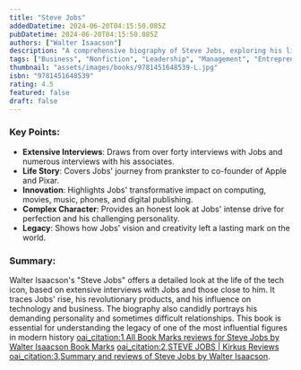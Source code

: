 ```yaml
---
title: "Steve Jobs"
addedDatetime: 2024-06-20T04:15:50.085Z
pubDatetime: 2024-06-20T04:15:50.085Z
authors: ["Walter Isaacson"]
description: "A comprehensive biography of Steve Jobs, exploring his life, career, and the innovations he brought to the tech industry."
tags: ["Business", "Nonfiction", "Leadership", "Management", "Entrepreneurship", "Self Help"]
thumbnail: "assets/images/books/9781451648539-L.jpg"
isbn: "9781451648539"
rating: 4.5
featured: false
draft: false 
---
```


### Key Points:

- **Extensive Interviews**: Draws from over forty interviews with Jobs and numerous interviews with his associates.
- **Life Story**: Covers Jobs' journey from prankster to co-founder of Apple and Pixar.
- **Innovation**: Highlights Jobs' transformative impact on computing, movies, music, phones, and digital publishing.
- **Complex Character**: Provides an honest look at Jobs' intense drive for perfection and his challenging personality.
- **Legacy**: Shows how Jobs' vision and creativity left a lasting mark on the world.

### Summary:

Walter Isaacson's "Steve Jobs" offers a detailed look at the life of the tech icon, based on extensive interviews with Jobs and those close to him. It traces Jobs' rise, his revolutionary products, and his influence on technology and business. The biography also candidly portrays his demanding personality and sometimes difficult relationships. This book is essential for understanding the legacy of one of the most influential figures in modern history [oai_citation:1,All Book Marks reviews for Steve Jobs by Walter Isaacson Book Marks](https://bookmarks.reviews/reviews/all/steve-jobs/) [oai_citation:2,STEVE JOBS | Kirkus Reviews](https://www.kirkusreviews.com/book-reviews/walter-isaacson/steve-jobs/) [oai_citation:3,Summary and reviews of Steve Jobs by Walter Isaacson](https://www.bookbrowse.com/bb_briefs/detail/index.cfm/ezine_preview_number/6917/steve-jobs).